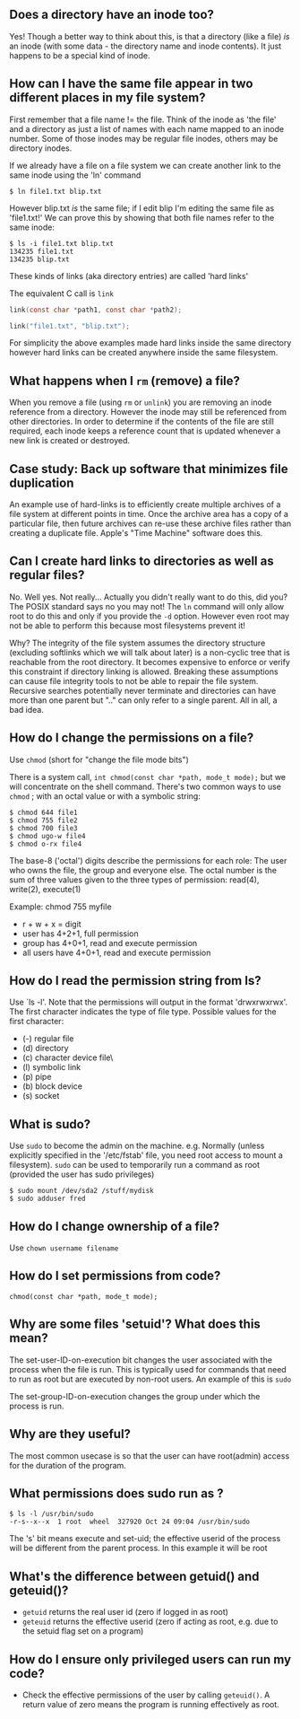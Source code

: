 
## Does a directory have an inode too?
Yes! Though a better way to think about this, is that a directory (like a file) _is_ an inode (with some data - the directory name and inode contents). It just happens to be a special kind of inode.

## How can I have the same file appear in two different places in my file system?
First remember that a file name != the file. Think of the inode as 'the file' and a directory as just a list of names with each name mapped to an inode number. Some of those inodes may be regular file inodes, others may be directory inodes.

If we already have a file on a file system we can create another link to the same inode using the 'ln' command

```
$ ln file1.txt blip.txt
```
However blip.txt _is_ the same file; if I edit blip I'm editing the same file as 'file1.txt!'
We can prove this by showing that both file names refer to the same inode:
```
$ ls -i file1.txt blip.txt
134235 file1.txt
134235 blip.txt
```

These kinds of links (aka directory entries) are called 'hard links'

The equivalent C call is `link`
```C
link(const char *path1, const char *path2);

link("file1.txt", "blip.txt");
```

For simplicity the above examples made hard links inside the same directory however hard links can be created anywhere inside the same filesystem.

## What happens when I `rm` (remove) a file?
When you remove a file (using `rm` or `unlink`) you are removing an inode reference from a directory.
However the inode may still be referenced from other directories. In order to determine if the contents of the file are still required, each inode keeps a reference count that is updated whenever a new link is created or destroyed.

## Case study: Back up software that minimizes file duplication
An example use of hard-links is to efficiently create multiple archives of a file system at different points in time. Once the archive area has a copy of a particular file, then future archives can re-use these archive files rather than creating a duplicate file. Apple's "Time Machine" software does this.

## Can I create hard links to directories as well as regular files?
No. Well yes. Not really... Actually you didn't really want to do this, did you?
The POSIX standard says no you may not! The `ln` command will only allow root to do this and only if you provide the `-d` option. However even root may not be able to perform this because most filesystems prevent it! 

Why?
The integrity of the file system assumes the directory structure (excluding softlinks which we will talk about later) is a non-cyclic tree that is reachable from the root directory. It becomes expensive to enforce or verify this constraint if directory linking is allowed. Breaking these assumptions can cause file integrity tools to not be able to repair the file system. Recursive searches potentially never terminate and directories can have more than one parent but ".." can only refer to a single parent. All in all, a bad idea.


## How do I change the permissions on a file?
Use `chmod`  (short for "change the file mode bits")

There is a system call, `int chmod(const char *path, mode_t mode);` but we will concentrate on the shell command. There's two common ways to use `chmod` ; with an octal value or with a symbolic string:
```
$ chmod 644 file1
$ chmod 755 file2
$ chmod 700 file3
$ chmod ugo-w file4
$ chmod o-rx file4
```
The base-8 ('octal') digits describe the permissions for each role: The user who owns the file, the group and everyone else. The octal number is the sum of three values given to the three types of permission: read(4), write(2), execute(1)

Example: chmod 755 myfile
* r + w + x = digit
* user has 4+2+1, full permission
* group has 4+0+1, read and execute permission
* all users have 4+0+1, read and execute permission

## How do I read the permission string from ls?
Use `ls -l'. 
Note that the permissions will output in the format 'drwxrwxrwx'. The first character indicates the type of file type. 
Possible values for the first character:
* (-) regular file
* (d) directory
* (c) character device file\
* (l) symbolic link
* (p) pipe
* (b) block device
* (s) socket

## What is sudo?
Use `sudo` to become the admin on the machine.
e.g. Normally (unless explicitly specified in the '/etc/fstab' file, you need root access to mount a filesystem). `sudo` can be used to temporarily run a command as root (provided the user has sudo privileges)

```
$ sudo mount /dev/sda2 /stuff/mydisk
$ sudo adduser fred
```

## How do I change ownership of a file?
Use `chown username filename`

## How do I set permissions from code?

`chmod(const char *path, mode_t mode);`

## Why are some files 'setuid'? What does this mean?
The set-user-ID-on-execution bit changes the user associated with the process when the file is run. This is typically used for commands that need to run as root but are executed by non-root users. An example of this is `sudo`

The set-group-ID-on-execution changes the group under which the process is run.

## Why are they useful?
The most common usecase is so that the user can have root(admin) access for the duration of the program.

## What permissions does sudo run as ?
```
$ ls -l /usr/bin/sudo
-r-s--x--x  1 root  wheel  327920 Oct 24 09:04 /usr/bin/sudo
```
The 's' bit means execute and set-uid; the effective userid of the process will be different from the parent process. In this example it will be root

## What's the difference between getuid() and geteuid()?
* `getuid` returns the real user id (zero if logged in as root)
* `geteuid` returns the effective userid (zero if acting as root, e.g. due to the setuid flag set on a program)

## How do I ensure only privileged users can run my code?
* Check the effective permissions of the user by calling `geteuid()`. A return value of zero means the program is running effectively as root.
